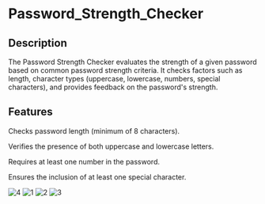 # Password_Strength_Checker

## Description
The Password Strength Checker evaluates the strength of a given password based on common password strength criteria. It checks factors such as length, character types (uppercase, lowercase, numbers, special characters), and provides feedback on the password's strength.

## Features
Checks password length (minimum of 8 characters).

Verifies the presence of both uppercase and lowercase letters.

Requires at least one number in the password.

Ensures the inclusion of at least one special character.

![4](https://github.com/Srijita2002/Password_Strength_Checker/assets/111299389/1ac7924b-5bca-4829-8365-6b5725497597)
![1](https://github.com/Srijita2002/Password_Strength_Checker/assets/111299389/56d65ac9-4f0d-47d4-ad89-9007ee326043)
![2](https://github.com/Srijita2002/Password_Strength_Checker/assets/111299389/bdc9d249-4feb-4415-808b-908ec80fa876)
![3](https://github.com/Srijita2002/Password_Strength_Checker/assets/111299389/c5637f09-727c-4ebb-b52b-07485ffec0d8)
